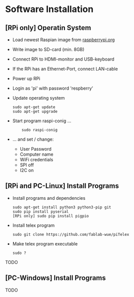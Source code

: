 # Software Installation

## [RPi only] Operatin System

 * Load newest Raspian image from [raspberrypi.org](https://www.raspberrypi.org/downloads/raspbian/)
 * Write image to SD-card (min. 8GB)
 * Connect RPi to HDMI-monitor and USB-keyboard
 * If the RPi has an Ethernet-Port, connect LAN-cable
 * Power up RPi
 * Login as 'pi' with password 'respberry'
 * Update operating system
       
       sudo apt-get update
       sudo apt-get upgrade

 * Start program raspi-conig ...
 
           sudo raspi-conig
 
 * ... and set / change:
    * User Password
    * Computer name
    * WiFi credentials
    * SPI off
    * I2C on
       
 
## [RPi and PC-Linux] Install Programs

 * Install programs and dependencies
     
       sudo apt-get install python3 python3-pip git
       sudo pip install pyserial
       [RPi only] sudo pip install pigpio

 * Install telex program
 
       sudo git clone https://github.com/fablab-wue/piTelex

 * Make telex program executable
 
       sudo ?

TODO

## [PC-Windows] Install Programs

TODO